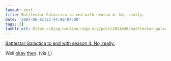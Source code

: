```yaml
---
layout: post
title: Battlestar Galactica to end with season 4. No, really.
date: '2007-06-01T23:44:00-07:00'
tags: []
tumblr_url: https://blog.horizon-nigh.org/post/2811040/battlestar-galactica-to-end-with-season-4-no
---
```

[Battlestar Galactica to end with season 4. No, really.](http://news.yahoo.com/s/nm/20070601/tv_nm/battlestar_dc)  

Well [okay](http://blog.horizon-nigh.org/post/1796661) [then](http://blog.horizon-nigh.org/post/1836957). (via [/.](http://slashdot.org/article.pl?sid=07/06/01/1450248&from=rss))

